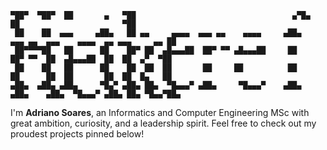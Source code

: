 ```
▀██▀  ▀██▀  ██       ▄   ▀██                                   ▄▀█▄          ██                       ▀██  
 ██    ██  ▄▄▄     ▄██▄   ██ ▄▄     ▄▄▄▄  ▄▄▄ ▄▄    ▄▄▄▄     ▄██▄   ▄▄▄ ▄▄  ▄▄▄    ▄▄▄▄  ▄▄ ▄▄▄     ▄▄ ██  
 ██▀▀▀▀██   ██      ██    ██▀ ██  ▄█▄▄▄██  ██▀ ▀▀ ▄█▄▄▄██     ██     ██▀ ▀▀  ██  ▄█▄▄▄██  ██  ██  ▄▀  ▀██  
 ██    ██   ██      ██    ██  ██  ██       ██     ██          ██     ██      ██  ██       ██  ██  █▄   ██  
▄██▄  ▄██▄ ▄██▄     ▀█▄▀ ▄██▄ ██▄  ▀█▄▄▄▀ ▄██▄     ▀█▄▄▄▀    ▄██▄   ▄██▄    ▄██▄  ▀█▄▄▄▀ ▄██▄ ██▄ ▀█▄▄▀██▄ 
```
I'm **Adriano Soares**, an Informatics and Computer Engineering MSc with great ambition, curiosity, and a leadership spirit. Feel free to check out my proudest projects pinned below!
